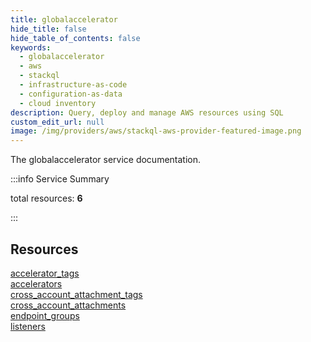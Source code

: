 ```yaml
---
title: globalaccelerator
hide_title: false
hide_table_of_contents: false
keywords:
  - globalaccelerator
  - aws
  - stackql
  - infrastructure-as-code
  - configuration-as-data
  - cloud inventory
description: Query, deploy and manage AWS resources using SQL
custom_edit_url: null
image: /img/providers/aws/stackql-aws-provider-featured-image.png
---
```


The globalaccelerator service documentation.

:::info Service Summary

<div class="row">
<div class="providerDocColumn">
<span>total resources:&nbsp;<b>6</b></span><br />
</div>
</div>

:::

## Resources
<div class="row">
<div class="providerDocColumn">
<a href="/providers/aws/globalaccelerator/accelerator_tags/">accelerator_tags</a><br />
<a href="/providers/aws/globalaccelerator/accelerators/">accelerators</a><br />
<a href="/providers/aws/globalaccelerator/cross_account_attachment_tags/">cross_account_attachment_tags</a>
</div>
<div class="providerDocColumn">
<a href="/providers/aws/globalaccelerator/cross_account_attachments/">cross_account_attachments</a><br />
<a href="/providers/aws/globalaccelerator/endpoint_groups/">endpoint_groups</a><br />
<a href="/providers/aws/globalaccelerator/listeners/">listeners</a>
</div>
</div>